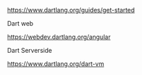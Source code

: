 https://www.dartlang.org/guides/get-started

Dart web

https://webdev.dartlang.org/angular

Dart Serverside

https://www.dartlang.org/dart-vm


